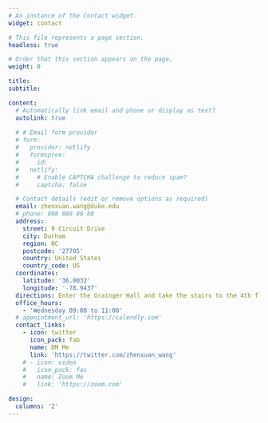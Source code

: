 ```yaml
---
# An instance of the Contact widget.
widget: contact

# This file represents a page section.
headless: true

# Order that this section appears on the page.
weight: 0

title: 
subtitle:

content:
  # Automatically link email and phone or display as text?
  autolink: true
  
  # # Email form provider
  # form:
  #   provider: netlify
  #   formspree:
  #     id:
  #   netlify:
  #     # Enable CAPTCHA challenge to reduce spam?
  #     captcha: false

  # Contact details (edit or remove options as required)
  email: zhenxuan.wang@duke.edu
  # phone: 888 888 88 88
  address:
    street: 9 Circuit Drive
    city: Durham
    region: NC
    postcode: '27705'
    country: United States
    country_code: US
  coordinates:
    latitude: '36.0032'
    longitude: '-78.9437'
  directions: Enter the Grainger Hall and take the stairs to the 4th floor
  office_hours:
    - 'Wednesday 09:00 to 11:00'
  # appointment_url: 'https://calendly.com'
  contact_links:
    - icon: twitter
      icon_pack: fab
      name: DM Me
      link: 'https://twitter.com/zhenxuan_wang'
    # - icon: video
    #   icon_pack: fas
    #   name: Zoom Me
    #   link: 'https://zoom.com'

design:
  columns: '2'
---
```

